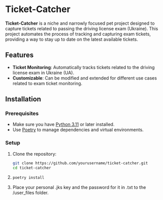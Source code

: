 # Ticket-Catcher

**Ticket-Catcher**  is a niche and narrowly focused pet project designed to capture tickets related to passing the driving license exam (Ukraine). This project automates the process of tracking and capturing exam tickets, providing a way to stay up to date on the latest available tickets.

## Features
- **Ticket Monitoring**: Automatically tracks tickets related to the driving license exam in Ukraine (UA).
- **Customizable**: Can be modified and extended for different use cases related to exam ticket monitoring.

## Installation

### Prerequisites
- Make sure you have [Python 3.11](https://www.python.org/downloads/release/python-3110/) or later installed.
- Use [Poetry](https://python-poetry.org/docs/#installation) to manage dependencies and virtual environments.

### Setup

1. Clone the repository:

   ```bash
   git clone https://github.com/yourusername/ticket-catcher.git
   cd ticket-catcher
2. ```bash
   poetry install
3. Place your personal .jks key and the password for it in .txt to the /user_files folder.

